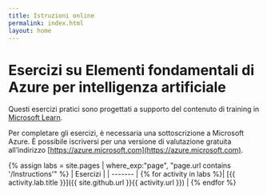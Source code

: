 ```yaml
---
title: Istruzioni online
permalink: index.html
layout: home
---
```


# <a name="azure-ai-fundamentals-exercises"></a>Esercizi su Elementi fondamentali di Azure per intelligenza artificiale

Questi esercizi pratici sono progettati a supporto del contenuto di training in [Microsoft Learn](https://docs.microsoft.com/training/).

Per completare gli esercizi, è necessaria una sottoscrizione a Microsoft Azure. È possibile iscriversi per una versione di valutazione gratuita all’indirizzo [https://azure.microsoft.com](https://azure.microsoft.com).

{% assign labs = site.pages | where_exp:"page", "page.url contains '/Instructions'" %}
| Esercizi |
| ------- | 
{% for activity in labs  %}| [{{ activity.lab.title }}]({{ site.github.url }}{{ activity.url }}) |
{% endfor %}
